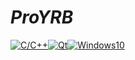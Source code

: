 # ***ProYRB***
[![C/C++](https://img.shields.io/badge/C/C++-important)]()[![Qt](https://img.shields.io/badge/Qt-success)]()[![Windows10](https://img.shields.io/badge/Windows10-informational)]()
